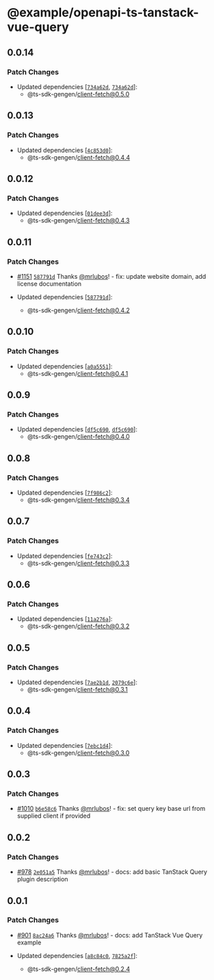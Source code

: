 # @example/openapi-ts-tanstack-vue-query

## 0.0.14

### Patch Changes

- Updated dependencies [[`734a62d`](https://github.com/ts-sdk-gen/openapi-ts/commit/734a62dd8d594b8266964fe16766a481d37eb7df), [`734a62d`](https://github.com/ts-sdk-gen/openapi-ts/commit/734a62dd8d594b8266964fe16766a481d37eb7df)]:
  - @ts-sdk-gengen/client-fetch@0.5.0

## 0.0.13

### Patch Changes

- Updated dependencies [[`4c853d0`](https://github.com/ts-sdk-gen/openapi-ts/commit/4c853d090b79245854d13831f64731db4a92978b)]:
  - @ts-sdk-gengen/client-fetch@0.4.4

## 0.0.12

### Patch Changes

- Updated dependencies [[`01dee3d`](https://github.com/ts-sdk-gen/openapi-ts/commit/01dee3df879232939e43355231147b3d910fb482)]:
  - @ts-sdk-gengen/client-fetch@0.4.3

## 0.0.11

### Patch Changes

- [#1151](https://github.com/ts-sdk-gen/openapi-ts/pull/1151) [`587791d`](https://github.com/ts-sdk-gen/openapi-ts/commit/587791dfede0167fbed229281467e4c4875936f5) Thanks [@mrlubos](https://github.com/mrlubos)! - fix: update website domain, add license documentation

- Updated dependencies [[`587791d`](https://github.com/ts-sdk-gen/openapi-ts/commit/587791dfede0167fbed229281467e4c4875936f5)]:
  - @ts-sdk-gengen/client-fetch@0.4.2

## 0.0.10

### Patch Changes

- Updated dependencies [[`a0a5551`](https://github.com/ts-sdk-gen/openapi-ts/commit/a0a55510d30a1a8dea0ade4908b5b13d51b5f9e6)]:
  - @ts-sdk-gengen/client-fetch@0.4.1

## 0.0.9

### Patch Changes

- Updated dependencies [[`df5c690`](https://github.com/ts-sdk-gen/openapi-ts/commit/df5c69048a03a1c7729a5200c586164287a8a6fa), [`df5c690`](https://github.com/ts-sdk-gen/openapi-ts/commit/df5c69048a03a1c7729a5200c586164287a8a6fa)]:
  - @ts-sdk-gengen/client-fetch@0.4.0

## 0.0.8

### Patch Changes

- Updated dependencies [[`7f986c2`](https://github.com/ts-sdk-gen/openapi-ts/commit/7f986c2c7726ed8fbf16f8b235b7769c7d990502)]:
  - @ts-sdk-gengen/client-fetch@0.3.4

## 0.0.7

### Patch Changes

- Updated dependencies [[`fe743c2`](https://github.com/ts-sdk-gen/openapi-ts/commit/fe743c2d41c23bf7e1706bceedd6319299131197)]:
  - @ts-sdk-gengen/client-fetch@0.3.3

## 0.0.6

### Patch Changes

- Updated dependencies [[`11a276a`](https://github.com/ts-sdk-gen/openapi-ts/commit/11a276a1e35dde0735363e892d8142016fd87eec)]:
  - @ts-sdk-gengen/client-fetch@0.3.2

## 0.0.5

### Patch Changes

- Updated dependencies [[`7ae2b1d`](https://github.com/ts-sdk-gen/openapi-ts/commit/7ae2b1db047f3b6efe917a8b43ac7c851fb86c8f), [`2079c6e`](https://github.com/ts-sdk-gen/openapi-ts/commit/2079c6e83a6b71e157c8e7ea56260b4e9ff8411d)]:
  - @ts-sdk-gengen/client-fetch@0.3.1

## 0.0.4

### Patch Changes

- Updated dependencies [[`7ebc1d4`](https://github.com/ts-sdk-gen/openapi-ts/commit/7ebc1d44af74db2522219d71d240325f6bc5689d)]:
  - @ts-sdk-gengen/client-fetch@0.3.0

## 0.0.3

### Patch Changes

- [#1010](https://github.com/ts-sdk-gen/openapi-ts/pull/1010) [`b6e58c6`](https://github.com/ts-sdk-gen/openapi-ts/commit/b6e58c64d1b71897533a85d1738cd7ce7ede178d) Thanks [@mrlubos](https://github.com/mrlubos)! - fix: set query key base url from supplied client if provided

## 0.0.2

### Patch Changes

- [#978](https://github.com/ts-sdk-gen/openapi-ts/pull/978) [`2e051a5`](https://github.com/ts-sdk-gen/openapi-ts/commit/2e051a596302c2e103dca25951a07b4aae1e9e23) Thanks [@mrlubos](https://github.com/mrlubos)! - docs: add basic TanStack Query plugin description

## 0.0.1

### Patch Changes

- [#901](https://github.com/ts-sdk-gen/openapi-ts/pull/901) [`8ac24a6`](https://github.com/ts-sdk-gen/openapi-ts/commit/8ac24a63eca2b890899ba9f6fa908b6ed0ae80d3) Thanks [@mrlubos](https://github.com/mrlubos)! - docs: add TanStack Vue Query example

- Updated dependencies [[`a8c84c0`](https://github.com/ts-sdk-gen/openapi-ts/commit/a8c84c02dbb5ef1a59f5d414dff425e135c7a446), [`7825a2f`](https://github.com/ts-sdk-gen/openapi-ts/commit/7825a2fba566a76c63775172ef0569ef375406b6)]:
  - @ts-sdk-gengen/client-fetch@0.2.4
